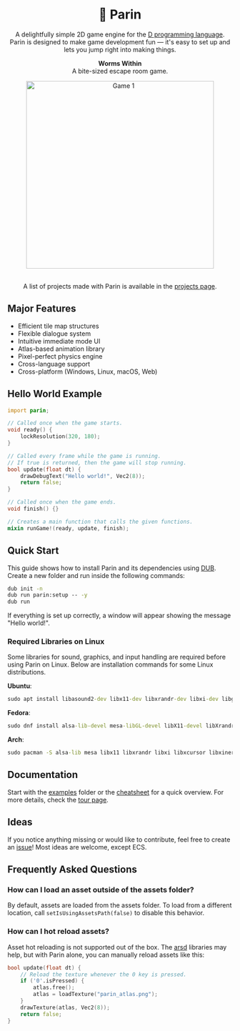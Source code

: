 <div align="center">
<h1>🦆 Parin</h1>
<p>A delightfully simple 2D game engine for the <a href="https://dlang.org/">D programming language</a>. Parin is designed to make game development fun — it's easy to set up and lets you jump right into making things.</p>
<p><strong>Worms Within</strong><br>A bite-sized escape room game.</p>
<a href="https://kapendev.itch.io/worms-within"><img alt="Game 1" width="420px" src="https://img.itch.zone/aW1hZ2UvMzU4OTk2OC8yMTM5MTYyMC5wbmc=/original/fWBA1L.png"></a>
<br>
<br>
<p>A list of projects made with Parin is available in the <a href="https://kapendev.github.io/parin-website/pages/projects.html">projects page</a>.</p>
</div>

## Major Features

* Efficient tile map structures
* Flexible dialogue system
* Intuitive immediate mode UI
* Atlas-based animation library
* Pixel-perfect physics engine
* Cross-language support
* Cross-platform (Windows, Linux, macOS, Web)

## Hello World Example

```d
import parin;

// Called once when the game starts.
void ready() {
    lockResolution(320, 180);
}

// Called every frame while the game is running.
// If true is returned, then the game will stop running.
bool update(float dt) {
    drawDebugText("Hello world!", Vec2(8));
    return false;
}

// Called once when the game ends.
void finish() {}

// Creates a main function that calls the given functions.
mixin runGame!(ready, update, finish);
```

## Quick Start

This guide shows how to install Parin and its dependencies using [DUB](https://dub.pm/).
Create a new folder and run inside the following commands:

```cmd
dub init -n
dub run parin:setup -- -y
dub run
```

If everything is set up correctly, a window will appear showing the message "Hello world!".

### Required Libraries on Linux

Some libraries for sound, graphics, and input handling are required before using Parin on Linux. Below are installation commands for some Linux distributions.

**Ubuntu**:

```cmd
sudo apt install libasound2-dev libx11-dev libxrandr-dev libxi-dev libgl1-mesa-dev libglu1-mesa-dev libxcursor-dev libxinerama-dev libwayland-dev libxkbcommon-dev
```

**Fedora**:

```cmd
sudo dnf install alsa-lib-devel mesa-libGL-devel libX11-devel libXrandr-devel libXi-devel libXcursor-devel libXinerama-devel libatomic
```

**Arch**:

```cmd
sudo pacman -S alsa-lib mesa libx11 libxrandr libxi libxcursor libxinerama
```

## Documentation

Start with the [examples](./examples/) folder or the [cheatsheet](https://kapendev.github.io/parin-website/pages/cheatsheet.html) for a quick overview.
For more details, check the [tour page](https://kapendev.github.io/parin-website/pages/tour.html).

## Ideas

If you notice anything missing or would like to contribute, feel free to create an [issue](https://github.com/Kapendev/parin/issues)!
Most ideas are welcome, except ECS.

## Frequently Asked Questions

### How can I load an asset outside of the assets folder?

By default, assets are loaded from the assets folder.
To load from a different location, call `setIsUsingAssetsPath(false)` to disable this behavior.

### How can I hot reload assets?

Asset hot reloading is not supported out of the box.
The [arsd](https://github.com/adamdruppe/arsd) libraries may help, but with Parin alone, you can manually reload assets like this:

```d
bool update(float dt) {
    // Reload the texture whenever the 0 key is pressed.
    if ('0'.isPressed) {
        atlas.free();
        atlas = loadTexture("parin_atlas.png");
    }
    drawTexture(atlas, Vec2(8));
    return false;
}
```
